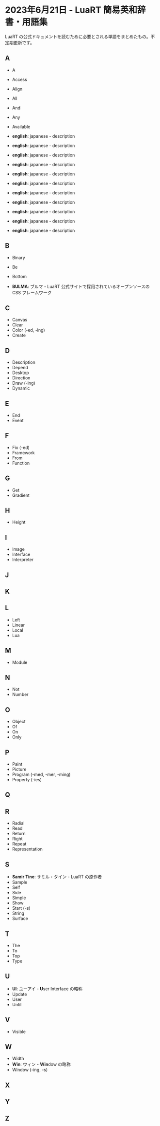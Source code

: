 # 2023年6月21日 - LuaRT 簡易英和辞書・用語集　

LuaRT の公式ドキュメントを読むために必要とされる単語をまとめたもの。不定期更新です。

## A

* A
* Access
* Align
* All
* And
* Any
* Available

* **english**: japanese - description
* **english**: japanese - description
* **english**: japanese - description
* **english**: japanese - description
* **english**: japanese - description
* **english**: japanese - description
* **english**: japanese - description
* **english**: japanese - description
* **english**: japanese - description
* **english**: japanese - description
* **english**: japanese - description

## B

* Binary
* Be
* Bottom

* **BULMA**: ブルマ - LuaRT 公式サイトで採用されているオープンソースの CSS フレームワーク

## C

* Canvas
* Clear
* Color (-ed, -ing)
* Create

## D

* Description
* Depend
* Desktop
* Direction
* Draw (-ing)
* Dynamic

## E

* End
* Event

## F

* Fix (-ed)
* Framework
* From
* Function

## G

* Get
* Gradient

## H

* Height

## I

* Image
* Interface
* Interpreter

## J
## K

## L

* Left
* Linear
* Local
* Lua

## M

* Module

## N

* Not
* Number

## O

* Object
* Of
* On
* Only

## P

* Paint
* Picture
* Program (-med, -mer, -ming)
* Property (-ies)

## Q

## R

* Radial
* Read
* Return
* Right
* Repeat
* Representation

## S

* **Samir Tine**: サミル・タイン - LuaRT の原作者
* Sample
* Self
* Side
* Simple
* Show
* Start (-s)
* String
* Surface

## T

* The
* To
* Top
* Type

## U

* **UI**: ユーアイ - **U**ser **I**nterface の略称
* Update
* User
* Until

## V

* Visible

## W

* Width
* **Win**: ウィン - **Win**dow の略称
* Window (-ing, -s)

## X
## Y
## Z
